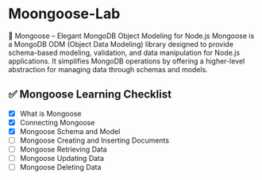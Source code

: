 # Moongoose-Lab
 🐍 Mongoose – Elegant MongoDB Object Modeling for Node.js Mongoose is a MongoDB ODM (Object Data Modeling) library designed to provide schema-based modeling, validation, and data manipulation for Node.js applications. It simplifies MongoDB operations by offering a higher-level abstraction for managing data through schemas and models.  
## ✅ Mongoose Learning Checklist

- [x] What is Mongoose  
- [x] Connecting Mongoose  
- [x] Mongoose Schema and Model  
- [ ] Mongoose Creating and Inserting Documents  
- [ ] Mongoose Retrieving Data  
- [ ] Mongoose Updating Data  
- [ ] Mongoose Deleting Data  

